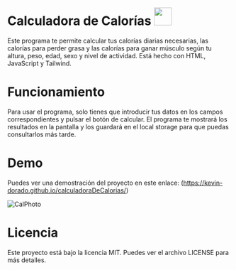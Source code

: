 # Calculadora de Calorías <img src="https://cdn-icons-png.flaticon.com/512/9948/9948066.png" width="40" height="40">
Este programa te permite calcular tus calorías diarias necesarias, las calorías para perder grasa y las calorías para ganar músculo según tu altura, peso, edad, sexo y nivel de actividad. Está hecho con HTML, JavaScript y Tailwind.

# Funcionamiento
Para usar el programa, solo tienes que introducir tus datos en los campos correspondientes y pulsar el botón de calcular. El programa te mostrará los resultados en la pantalla y los guardará en el local storage para que puedas consultarlos más tarde.

# Demo
Puedes ver una demostración del proyecto en este enlace: (https://kevin-dorado.github.io/calculadoraDeCalorias/)

![CalPhoto](https://raw.githubusercontent.com/kevin-dorado/calculadoraDeCalorias/main/CalPhoto.png "Calculadora de Calorías")

 # Licencia
Este proyecto está bajo la licencia MIT. Puedes ver el archivo LICENSE para más detalles.
